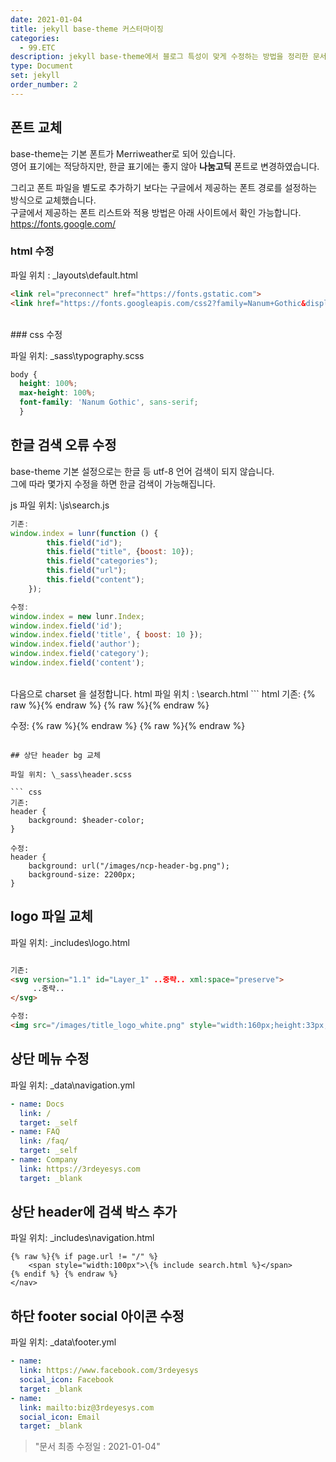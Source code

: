 ```yaml
---
date: 2021-01-04
title: jekyll base-theme 커스터마이징
categories:
  - 99.ETC
description: jekyll base-theme에서 블로그 특성이 맞게 수정하는 방법을 정리한 문서입니다.
type: Document
set: jekyll
order_number: 2
---
```


## 폰트 교체
base-theme는 기본 폰트가 Merriweather로 되어 있습니다.  
영어 표기에는 적당하지만, 한글 표기에는 좋지 않아 **나눔고딕** 폰트로 변경하였습니다.

그리고 폰트 파일을 별도로 추가하기 보다는 구글에서 제공하는 폰트 경로를 설정하는 방식으로 교체했습니다.  
구글에서 제공하는 폰트 리스트와 적용 방법은 아래 사이트에서 확인 가능합니다.
<a href="https://fonts.google.com/" target="_blank" style="word-break:break-all;">https://fonts.google.com/</a>


### html 수정

파일 위치 : \_layouts\default.html
``` html
<link rel="preconnect" href="https://fonts.gstatic.com">
<link href="https://fonts.googleapis.com/css2?family=Nanum+Gothic&display=swap" rel="stylesheet"> 
```
<br>
### css 수정

파일 위치: \_sass\typography.scss
``` css
body {
  height: 100%;
  max-height: 100%;
  font-family: 'Nanum Gothic', sans-serif;
  }
``` 

## 한글 검색 오류 수정
base-theme 기본 설정으로는 한글 등 utf-8 언어 검색이 되지 않습니다.  
그에 따라 몇가지 수정을 하면 한글 검색이 가능해집니다.

js 파일 위치: \js\search.js

``` js
기존:
window.index = lunr(function () {
		this.field("id");
		this.field("title", {boost: 10});
		this.field("categories");
		this.field("url");
		this.field("content");
	});

수정: 
window.index = new lunr.Index;
window.index.field('id');
window.index.field('title', { boost: 10 });
window.index.field('author');
window.index.field('category');
window.index.field('content');
```
<br>
다음으로 charset 을 설정합니다.  
html 파일 위치 : \search.html
``` html
기존: 
{% raw %}<script src="{{ site.baseurl }}/js/lunr.min.js"></script>{% endraw %}
{% raw %}<script src="{{ site.baseurl }}/js/search.js"></script>{% endraw %}

수정: 
{% raw %}<script src="{{ site.baseurl }}/js/lunr.min.js" charset="utf-8"></script>{% endraw %}
{% raw %}<script src="{{ site.baseurl }}/js/search.js" charset="utf-8"></script>{% endraw %}
```

## 상단 header bg 교체

파일 위치: \_sass\header.scss

``` css
기존:
header {
	background: $header-color;
}

수정: 
header {
	background: url("/images/ncp-header-bg.png");
	background-size: 2200px;
}
```

## logo 파일 교체

파일 위치: \_includes\logo.html

``` html

기존:
<svg version="1.1" id="Layer_1" ..중략.. xml:space="preserve">
	 ..중략..
</svg>

수정:
<img src="/images/title_logo_white.png" style="width:160px;height:33px;margin-top:5px">
```

## 상단 메뉴 수정

파일 위치: \_data\navigation.yml

``` yml
- name: Docs
  link: /
  target: _self
- name: FAQ
  link: /faq/
  target: _self
- name: Company
  link: https://3rdeyesys.com
  target: _blank
```

## 상단 header에 검색 박스 추가

파일 위치: \_includes\navigation.html

``` liquid
{% raw %}{% if page.url != "/" %}
	<span style="width:100px">\{% include search.html %}</span>
{% endif %}	{% endraw %}
</nav>
```

## 하단 footer social 아이콘 수정

파일 위치: \_data\footer.yml

``` yml
- name:
  link: https://www.facebook.com/3rdeyesys
  social_icon: Facebook
  target: _blank
- name:
  link: mailto:biz@3rdeyesys.com
  social_icon: Email
  target: _blank
```

> "문서 최종 수정일 : 2021-01-04"

